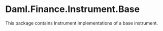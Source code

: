 # Daml.Finance.Instrument.Base

This package contains Instrument implementations of a base instrument.
